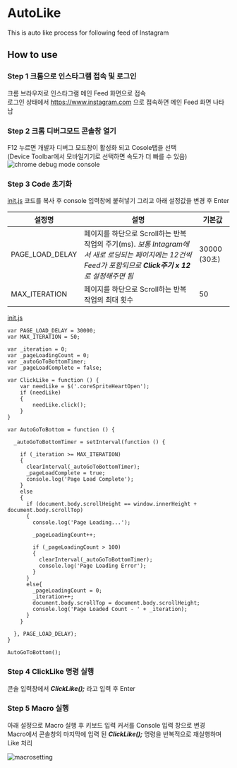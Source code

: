 # AutoLike
This is auto like process for following feed of Instagram


## How to use

### Step 1 크롬으로 인스타그램 접속 및 로그인
크롬 브라우저로 인스타그램 메인 Feed 화면으로 접속  
로그인 상태에서 https://www.instagram.com 으로 접속하면 메인 Feed 화면 나타남

### Step 2 크롬 디버그모드 콘솔창 열기
F12 누르면 개발자 디버그 모드창이 활성화 되고 Cosole탭을 선택  
(Device Toolbar에서 모바일기기로 선택하면 속도가 더 빠를 수 있음)
![chrome debug mode console](https://lh3.googleusercontent.com/cRGMOXOQ6aSZYZXFObuxCVC9HVgCBUcoKSi3DcDusXsG-NVzIZr_VYsHMCpIIWgTuM3X0JkMMZu11ccO8Kz8qXpZ0kDgMwVJebfL75kl2synpQvc00DywiF60xVMHoh6-BVGOwTqXA=w879-h172-no)

### Step 3 Code 초기화
[init.js](https://github.com/doyazih/AutoLike/blob/master/init.js "init code") 코드를 복사 후 console 입력창에 붙혀넣기
그리고 아래 설정값을 변경 후 Enter

설정명 | 설명 | 기본값
----- | ----- | -----
PAGE_LOAD_DELAY | 페이지를 하단으로 Scroll하는 반복 작업의 주기(ms).  *보통 Intagram에서 새로 로딩되는 페이지에는 12건씩 Feed가 포함되므로 **Click주기 x 12** 로 설정해주면 됨* | 30000 (30초)
MAX_ITERATION | 페이지를 하단으로 Scroll하는 반복 작업의 최대 횟수 | 50
  

[init.js](https://github.com/doyazih/AutoLike/blob/master/init.js "init code")
```
var PAGE_LOAD_DELAY = 30000;
var MAX_ITERATION = 50;

var _iteration = 0;
var _pageLoadingCount = 0;
var _autoGoToBottomTimer;
var _pageLoadComplete = false;

var ClickLike = function () {
    var needLike = $('.coreSpriteHeartOpen');
    if (needLike)
    {
        needLike.click();
    }
}

var AutoGoToBottom = function () {

  _autoGoToBottomTimer = setInterval(function () {
  
    if (_iteration >= MAX_ITERATION)
    {
      clearInterval(_autoGoToBottomTimer);
      _pageLoadComplete = true;            
      console.log('Page Load Complete');
    }
    else
    {
      if (document.body.scrollHeight == window.innerHeight + document.body.scrollTop)
      {
        console.log('Page Loading...');

        _pageLoadingCount++;

        if (_pageLoadingCount > 100)
        {
          clearInterval(_autoGoToBottomTimer);
          console.log('Page Loading Error');
        }
      }
      else{
        _pageLoadingCount = 0;
        _iteration++;
        document.body.scrollTop = document.body.scrollHeight;
        console.log('Page Loaded Count - ' + _iteration);
      }
    }

  }, PAGE_LOAD_DELAY);
}

AutoGoToBottom();
```

### Step 4 ClickLike 명령 실행
콘솔 입력창에서 ***ClickLike();*** 라고 입력 후 Enter

### Step 5 Macro 실행
아래 설정으로 Macro 실행 후 키보드 입력 커서를 Console 입력 창으로 변경  
Macro에서 콘솔창의 마지막에 입력 된 ***ClickLike();*** 명령을 반복적으로 재실행하며 Like 처리

![macrosetting](https://lh3.googleusercontent.com/uKQ3HnE66ygSeuGHEEDswnZrasMEhs7ghUm-MDO_3NKcXg2768kPtn9EfSdNDwxr8sB6Y8xlj1J122SO7SRAd35dBVRgNn44N5DNJnGvJIcMU0RwtR_FWWuxAO9eo0ag8suxbdtRNQ=w449-h478-no "macro setting")


